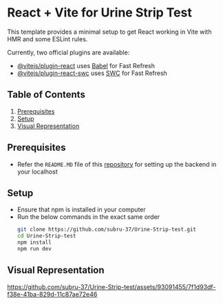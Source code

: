 # React + Vite for Urine Strip Test

This template provides a minimal setup to get React working in Vite with HMR and some ESLint rules.

Currently, two official plugins are available:

- [@vitejs/plugin-react](https://github.com/vitejs/vite-plugin-react/blob/main/packages/plugin-react/README.md) uses [Babel](https://babeljs.io/) for Fast Refresh
- [@vitejs/plugin-react-swc](https://github.com/vitejs/vite-plugin-react-swc) uses [SWC](https://swc.rs/) for Fast Refresh

## Table of Contents

1. [Prerequisites](#prerequisites)
2. [Setup](#setup)
3. [Visual Representation](#visual-representation)

## Prerequisites
- Refer the `README.MD` file of this [repository](https://github.com/subru-37/Django-Urin-Strip-test.git) for setting up the backend in your localhost

## Setup

- Ensure that npm is installed in your computer
- Run the below commands in the exact same order
  ```bash
  git clone https://github.com/subru-37/Urine-Strip-test.git
  cd Urine-Strip-test
  npm install
  npm run dev
  ```
## Visual Representation


https://github.com/subru-37/Urine-Strip-test/assets/93091455/7f1d93df-f38e-41ba-829d-11c87ae72e46

